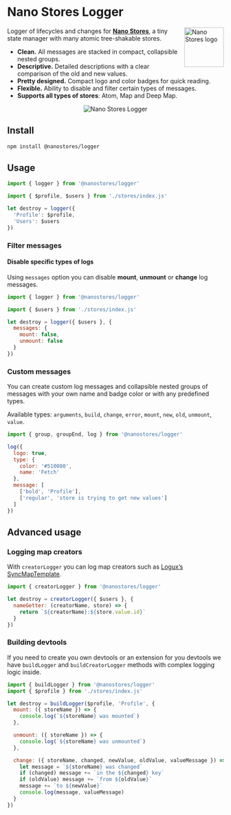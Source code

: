 # Nano Stores Logger

<img align="right" width="92" height="92" title="Nano Stores logo"
     src="https://nanostores.github.io/nanostores/logo.svg">

Logger of lifecycles and changes for **[Nano Stores]**,
a tiny state manager with many atomic tree-shakable stores.

* **Clean.** All messages are stacked in compact, collapsible nested groups.
* **Descriptive.** Detailed descriptions with a clear comparison of the old and new values.
* **Pretty designed.** Compact logo and color badges for quick reading.
* **Flexible.** Ability to disable and filter certain types of messages.
* **Supports all types of stores**: Atom, Map and Deep Map.

[Nano Stores]: https://github.com/nanostores/nanostores/

<p align="center">
  <picture>
    <source media="(prefers-color-scheme: dark)" srcset="./img/dark.png">
    <source media="(prefers-color-scheme: light)" srcset="./img/light.png">
    <img alt="Nano Stores Logger" src="./img/light.png">
  </picture>
</p>

## Install

```sh
npm install @nanostores/logger
```

## Usage

```js
import { logger } from '@nanostores/logger'

import { $profile, $users } from './stores/index.js'

let destroy = logger({
  'Profile': $profile,
  'Users': $users
})
```

### Filter messages

#### Disable specific types of logs

Using `messages` option you can disable
**mount**, **unmount** or **change** log messages.

```js
import { logger } from '@nanostores/logger'

import { $users } from './stores/index.js'

let destroy = logger({ $users }, {
  messages: {
    mount: false,
    unmount: false
  }
})
```

### Custom messages

You can create custom log messages and collapsible nested groups of messages
with your own name and badge color or with any predefined types.

Available types: `arguments`, `build`, `change`, `error`, `mount`,
`new`, `old`, `unmount`, `value`.

```js
import { group, groupEnd, log } from '@nanostores/logger'

log({
  logo: true,
  type: {
    color: '#510080',
    name: 'Fetch'
  },
  message: [
    ['bold', 'Profile'],
    ['regular', 'store is trying to get new values']
  ]
})
```

## Advanced usage

### Logging map creators

With `creatorLogger` you can log map creators such as
[Logux’s SyncMapTemplate](https://logux.io/web-api/#globals-syncmaptemplate).

```js
import { creatorLogger } from '@nanostores/logger'

let destroy = creatorLogger({ $users }, {
  nameGetter: (creatorName, store) => {
    return `${creatorName}:${store.value.id}`
  }
})
```

### Building devtools

If you need to create you own devtools or an extension for you devtools
we have `buildLogger` and `buildCreatorLogger` methods
with complex logging logic inside.

```js
import { buildLogger } from '@nanostores/logger'
import { $profile } from './stores/index.js'

let destroy = buildLogger($profile, 'Profile', {
  mount: ({ storeName }) => {
    console.log(`${storeName} was mounted`)
  },

  unmount: ({ storeName }) => {
    console.log(`${storeName} was unmounted`)
  },

  change: ({ storeName, changed, newValue, oldValue, valueMessage }) => {
    let message = `${storeName} was changed`
    if (changed) message += `in the ${changed} key`
    if (oldValue) message += `from ${oldValue}`
    message += `to ${newValue}`
    console.log(message, valueMessage)
  }
})
```
